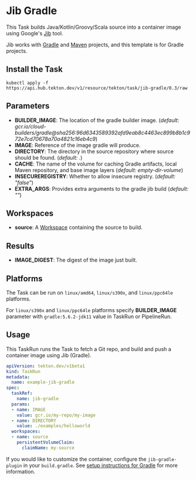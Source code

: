 # Jib Gradle

This Task builds Java/Kotlin/Groovy/Scala source into a container image using Google's [Jib](https://github.com/GoogleContainerTools/jib) tool.

Jib works with [Gradle](https://github.com/GoogleContainerTools/jib/tree/master/jib-gradle-plugin) and [Maven](https://github.com/GoogleContainerTools/jib/tree/master/jib-maven-plugin) projects, and this template is for Gradle projects.

## Install the Task

```
kubectl apply -f https://api.hub.tekton.dev/v1/resource/tekton/task/jib-gradle/0.3/raw
```

## Parameters

- **BUILDER_IMAGE**: The location of the gradle builder image. (*default: gcr.io/cloud-builders/gradle@sha256:96d6343589392afd9eab8c4463ec899b8b1c972e7cd70678a70a4821c16eb4c9*)
- **IMAGE**: Reference of the image gradle will produce.
- **DIRECTORY**: The directory in the source repository where source should be found. (*default: .*)
- **CACHE**: The name of the volume for caching Gradle artifacts, local Maven repository, and base image layers (*default: empty-dir-volume*)
- **INSECUREREGISTRY**: Whether to allow insecure registry. (*default: "false"*)
- **EXTRA_ARGS**: Provides extra arguments to the gradle jib build (*default: ""*)

## Workspaces

- **source**: A [Workspace](https://github.com/tektoncd/pipeline/blob/main/docs/workspaces.md) containing the source to build.

## Results

- **IMAGE_DIGEST**: The digest of the image just built.

## Platforms

The Task can be run on `linux/amd64`, `linux/s390x`, and `linux/ppc64le` platforms.

For `linux/s390x` and `linux/ppc64le` platforms specify **BUILDER_IMAGE** parameter with `gradle:5.6.2-jdk11` value in TaskRun or PipelineRun.

## Usage

This TaskRun runs the Task to fetch a Git repo, and build and push a container image using Jib (Gradle).

```yaml
apiVersion: tekton.dev/v1beta1
kind: TaskRun
metadata:
  name: example-jib-gradle
spec:
  taskRef:
    name: jib-gradle
  params:
  - name: IMAGE
    value: gcr.io/my-repo/my-image
  - name: DIRECTORY
    value: ./examples/helloworld
  workspaces:
  - name: source
    persistentVolumeClaim:
      claimName: my-source
```

If you would like to customize the container, configure the `jib-gradle-plugin` in your `build.gradle`.
See [setup instructions for Gradle](https://github.com/GoogleContainerTools/jib/tree/master/jib-gradle-plugin#setup) for more information.
